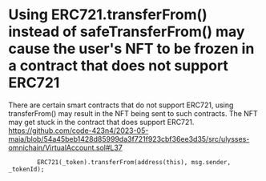 # Using ERC721.transferFrom() instead of safeTransferFrom() may cause the user's NFT to be frozen in a contract that does not support ERC721
There are certain smart contracts that do not support ERC721, using transferFrom() may result in the NFT being sent to such contracts.
The NFT may get stuck in the contract that does support ERC721.
https://github.com/code-423n4/2023-05-maia/blob/54a45beb1428d85999da3f721f923cbf36ee3d35/src/ulysses-omnichain/VirtualAccount.sol#L37
```solidity
        ERC721(_token).transferFrom(address(this), msg.sender, _tokenId);
```

#